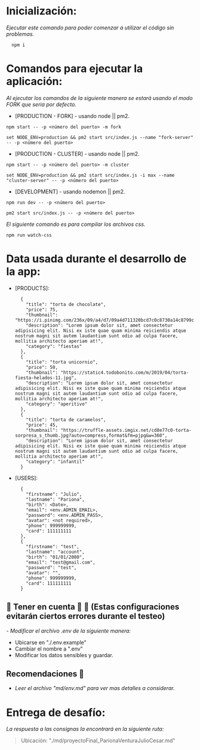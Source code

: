 # Inicialización:

_Ejecutar este comando para poder comenzar a utilizar el código sin problemas._

```
  npm i
```


# Comandos para ejecutar la aplicación:

_Al ejecutar los comandos de la siguiente manera se estará usando el modo FORK que seria por defecto._

* [PRODUCTION - FORK] - usando node || pm2.
```
npm start -- -p <número del puerto> -m fork
```
```
set NODE_ENV=production && pm2 start src/index.js --name "fork-server" -- -p <número del puerto>
```
* [PRODUCTION - CLUSTER] - usando node || pm2.
```
npm start -- -p <número del puerto> -m cluster
```
```
set NODE_ENV=production && pm2 start src/index.js -i max --name "cluster-server" -- -p <número del puerto>
```
* [DEVELOPMENT] - usando nodemon || pm2.
```
npm run dev -- -p <número del puerto>
```
```
pm2 start src/index.js -- -p <número del puerto>
```
_El siguiente comando es para compilar los archivos css._
```
npm run watch-css
```

# Data usada durante el desarrollo de la app:
* [PRODUCTS]:
  ```
    {
      "title": "torta de chocolate",
      "price": 75,
      "thumbnail": "https://i.pinimg.com/236x/09/a4/d7/09a4d711320bcd7c0c8730a14c8799c4.jpg",
      "description": "Lorem ipsum dolor sit, amet consectetur adipisicing elit. Nisi ex iste quae quam minima reiciendis atque nostrum magni sit autem laudantium sunt odio ad culpa facere, mollitia architecto aperiam at!",
      "category": "fiestas"
    },
    {
      "title": "torta unicornio",
      "price": 50,
      "thumbnail": "https://static4.todobonito.com/m/2019/04/torta-fiesta-helados-11.jpg",
      "description": "Lorem ipsum dolor sit, amet consectetur adipisicing elit. Nisi ex iste quae quam minima reiciendis atque nostrum magni sit autem laudantium sunt odio ad culpa facere, mollitia architecto aperiam at!",
      "category": "aperitivo"
    },
    {
      "title": "torta de caramelos",
      "price": 45,
      "thumbnail": "https://truffle-assets.imgix.net/cd8e77c0-torta-sorpresa_s_thumb.jpg?auto=compress,format&fm=pjpg&w=360",
      "description": "Lorem ipsum dolor sit, amet consectetur adipisicing elit. Nisi ex iste quae quam minima reiciendis atque nostrum magni sit autem laudantium sunt odio ad culpa facere, mollitia architecto aperiam at!",
      "category": "infantil"
    }
  ```
* [USERS]:
  ```
    {
      "firstname": "Julio",
      "lastname": "Pariona",
      "birth": <Date>,
      "email": <env.ADMIN_EMAIL>,
      "password": <env.ADMIN_PASS>,
      "avatar": <not required>,
      "phone": 999999999,
      "card": 111111111
    },
    {
      "firstname": "test",
      "lastname": "account",
      "birth": "01/01/2000",
      "email": "test@gmail.com",
      "password": "test",
      "avatar": "",
      "phone": 999999999,
      "card": 111111111
    }
  ```


## **🚨 Tener en cuenta 🚨 📢** (Estas configuraciones evitarán ciertos errores durante el testeo)
_- Modificar el archivo .env de la siguiente manera:_
  - Ubicarse en "./.env.example"
  - Cambiar el nombre a ".env"
  - Modificar los datos sensibles y guardar.


## **Recomendaciones 💬** 
  * _Leer el archivo "md/env.md" para ver mas detalles a considerar._


# Entrega de desafío:
_La respuesta a las consignas la encontrará en la siguiente ruta:_
> Ubicación: "./md/proyectoFinal_ParionaVenturaJulioCesar.md"